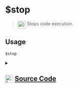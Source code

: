 # $stop
> <img align="top" src="https://upload.wikimedia.org/wikipedia/commons/thumb/e/e4/Infobox_info_icon.svg/160px-Infobox_info_icon.svg.png?20150409153300" alt="image" width="25" height="auto"> Stops code execution.
## Usage
```
$stop
```
<details>
<summary>
    
## <img align="top" src="https://cdn4.iconfinder.com/data/icons/iconsimple-logotypes/512/github-512.png" alt="image" width="25" height="auto">  [Source Code](https://github.com/tryforge/ForgeScript-V2/blob/main/src/native/stop.ts)
    
</summary>
    
```ts
import { NativeFunction, Return } from "../structures"

export default new NativeFunction({
    name: "$stop",
    description: "Stops code execution.",
    unwrap: false,
    execute() {
        return Return.stop()
    }
})
```
    
</details>